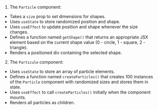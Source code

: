 
1. The `Particle` component:
- Takes a `size` prop to set dimensions for shapes.
- Uses `useState` to store randomized position and shape.
- Uses `useEffect` to update position and shape whenever the size changes.
- Defines a function named `getShape()` that returns an appropriate JSX element based on the current shape value (0 - circle, 1 - square, 2 - triangle).
- Renders a positioned div containing the selected shape.

2. The `Particule` component:
- Uses `useState` to store an array of particle elements.
- Defines a function named `createParticles()` that creates 100 instances of the `Particle` component with randomized sizes and stores them in state.
- Uses `useEffect` to call `createParticles()` initially when the component mounts.
- Renders all particles as children.
